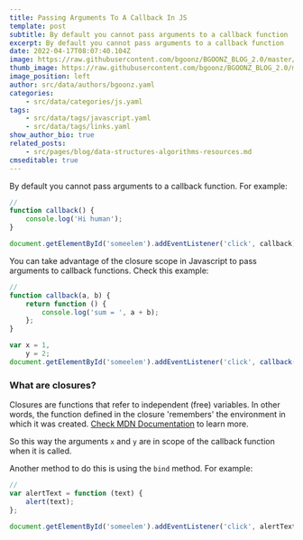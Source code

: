 ```yaml
---
title: Passing Arguments To A Callback In JS
template: post
subtitle: By default you cannot pass arguments to a callback function
excerpt: By default you cannot pass arguments to a callback function
date: 2022-04-17T08:07:40.104Z
image: https://raw.githubusercontent.com/bgoonz/BGOONZ_BLOG_2.0/master/static/images/call-stack-first-example.png?raw=true
thumb_image: https://raw.githubusercontent.com/bgoonz/BGOONZ_BLOG_2.0/master/static/images/call-stack-first-example.png?raw=true
image_position: left
author: src/data/authors/bgoonz.yaml
categories:
    - src/data/categories/js.yaml
tags:
    - src/data/tags/javascript.yaml
    - src/data/tags/links.yaml
show_author_bio: true
related_posts:
    - src/pages/blog/data-structures-algorithms-resources.md
cmseditable: true
---
```


By default you cannot pass arguments to a callback function. For example:

```js
//
function callback() {
    console.log('Hi human');
}

document.getElementById('someelem').addEventListener('click', callback);
```

You can take advantage of the closure scope in Javascript to pass arguments to callback functions. Check this example:

```js
//
function callback(a, b) {
    return function () {
        console.log('sum = ', a + b);
    };
}

var x = 1,
    y = 2;
document.getElementById('someelem').addEventListener('click', callback(x, y));
```

### What are closures?

Closures are functions that refer to independent (free) variables. In other words, the function defined in the closure 'remembers' the environment in which it was created. [Check MDN Documentation](https://developer.mozilla.org/en-US/docs/Web/JavaScript/Closures) to learn more.

So this way the arguments `x` and `y` are in scope of the callback function when it is called.

Another method to do this is using the `bind` method. For example:

```js
//
var alertText = function (text) {
    alert(text);
};

document.getElementById('someelem').addEventListener('click', alertText.bind(this, 'hello'));
```
